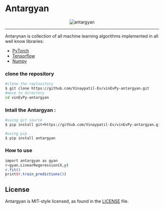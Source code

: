 # Antargyan
<div align="center">
<img src="https://github.com/Vinaypatil-Ev/vinEvPy-antarjnan/blob/master/docs/img/antargyan2.png" alt="antargyan"></div>

--------------------------------------------------------------------------------

Antarynan is collection of all machine learning algorithms implemented in all well know libraries:

- [PyTorch](https://github.com/pytorch/pytorch.git) 
- [Tensorflow](https://github.com/tensorflow/tensorflow.git) 
- [Numpy](https://github.com/numpy/numpy.git)


### clone the repository

```bash
#clone the replository
$ git clone https://github.com/Vinaypatil-Ev/vinEvPy-antargyan.git
#move to directory
cd vinEvPy-antargyan
```

### Intall the Antargyan :

```bash
#using git source
$ pip install git+https://github.com/Vinaypatil-Ev/vinEvPy-antargyan.git

#using pip
$ pip install antargyan

```
### How to use
```bash
import antargyan as gyan
r=gyan.LinearRegeression(X,y)
r.fit()
print(r.train_predictions())

```

## License

Antargyan is MIT-style licensed, as found in the [LICENSE](LICENSE) file.